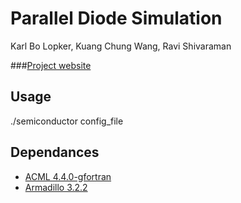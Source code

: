 Parallel Diode Simulation
=============
Karl Bo Lopker, Kuang Chung Wang, Ravi Shivaraman

###[Project website](http://semiconductor.bluegouda.com/)


Usage
-----
./semiconductor config_file

Dependances
------------
* [ACML 4.4.0-gfortran](http://developer.amd.com/libraries/acml/pages/default.aspx)
* [Armadillo 3.2.2](http://arma.sourceforge.net/)
